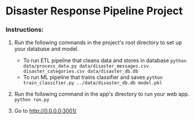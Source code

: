 # Disaster Response Pipeline Project

### Instructions:
1. Run the following commands in the project's root directory to set up your database and model.

    - To run ETL pipeline that cleans data and stores in database
        `python data/process_data.py data/disaster_messages.csv disaster_categories.csv data/disaster_db.db`
    - To run ML pipeline that trains classifier and saves
        `python train_classifier.py ../data/disaster_db.db model.pkl`

2. Run the following command in the app's directory to run your web app.
    `python run.py`

3. Go to http://0.0.0.0:3001/
